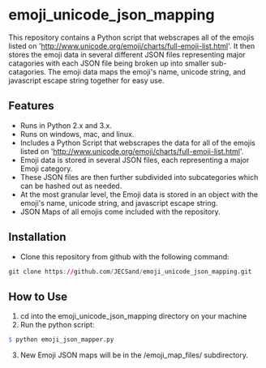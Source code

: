 # emoji_unicode_json_mapping
This repository contains a Python script that webscrapes all of the emojis listed on 'http://www.unicode.org/emoji/charts/full-emoji-list.html'. It then stores the emoji data in several different JSON files representing major catagories with each JSON file being broken up into smaller sub-catagories. The emoji data maps the emoji's name, unicode string, and javascript escape string together for easy use.

## Features
* Runs in Python 2.x and 3.x.
* Runs on windows, mac, and linux.
* Includes a Python Script that webscrapes the data for all of the emojis listed on 'http://www.unicode.org/emoji/charts/full-emoji-list.html'.
* Emoji data is stored in several JSON files, each representing a major Emoji category.
* These JSON files are then further subdivided into subcategories which can be hashed out as needed.
* At the most granular level, the Emoji data is stored in an object with the emoji's name, unicode string, and javascript escape string.
* JSON Maps of all emojis come included with the repository.

## Installation
* Clone this repository from github with the following command:
```R
git clone https://github.com/JECSand/emoji_unicode_json_mapping.git
```

## How to Use
1. cd into the emoji_unicode_json_mapping directory on your machine
2. Run the python script:
```R
$ python emoji_json_mapper.py
```
3. New Emoji JSON maps will be in the /emoji_map_files/ subdirectory.
